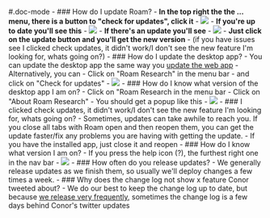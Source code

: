 #.doc-mode
    - ### How do I update Roam?
        - **In the top right the the ... menu, there is a button to "check for updates", click it**
            - ![](https://firebasestorage.googleapis.com/v0/b/firescript-577a2.appspot.com/o/imgs%2Fapp%2Fhelp%2F4Ijp3Bc0lk.png?alt=media&token=03798765-c104-4abb-ba96-6864e2527fe9)
        - **If you're up to date you'll see this**
            - ![](https://firebasestorage.googleapis.com/v0/b/firescript-577a2.appspot.com/o/imgs%2Fapp%2Fhelp%2FldST-_ZTv0.png?alt=media&token=9a0f3544-499f-4bda-aa54-c3212884bd4f)
        - **If there's an update you'll see**
            - ![](https://firebasestorage.googleapis.com/v0/b/firescript-577a2.appspot.com/o/imgs%2Fapp%2Fhelp%2FxHwW9WnzmE.png?alt=media&token=2c444187-3a33-4a9d-9233-a2e2ea60ec22)
        - **Just click on the update button and you'll get the new version**
            - (if you have issues see I clicked check updates, it didn't work/I don't see the new feature I'm looking for, whats going on?)
        - ### How do I update the desktop app?
            - You can update the desktop app the same way you [update the web app](((8Dqpa2XQ5)))
            - Alternatively, you can
                - Click on "Roam Research" in the menu bar
                - and click on "Check for updates"
                    - ![](https://firebasestorage.googleapis.com/v0/b/firescript-577a2.appspot.com/o/imgs%2Fapp%2Fhelp%2FE0zTsnZSy9.png?alt=media&token=519d559e-370f-4888-a158-c180365b9398)
            - ### How do I know what version of the desktop app I am on?
                - Click on "Roam Research in the menu bar
                - Click on "About Roam Research"
                - You should get a popup like this
                    - ![](https://firebasestorage.googleapis.com/v0/b/firescript-577a2.appspot.com/o/imgs%2Fapp%2Fhelp%2FpgWTozrsMG.png?alt=media&token=33c4183e-4dc2-4b52-ac9b-cf8b683fbf4a)
    - ### I clicked check updates, it didn't work/I don't see the new feature I'm looking for, whats going on?
        - Sometimes, updates can take awhile to reach you. If you close all tabs with Roam open and then reopen them, you can get the update faster/fix any problems you are having with getting the update.
            - If you have the installed app, just close it and reopen
    - ### How do I know what version I am on?
        - If you press the help icon (?), the furthest right one in the nav bar
        - ![](https://firebasestorage.googleapis.com/v0/b/firescript-577a2.appspot.com/o/imgs%2Fapp%2Fhelp-documentation%2F2QghJKyuoc.png?alt=media&token=339626fb-af01-417c-9707-9c7ddf418eb9)
    - ### How often do you release updates?
        - We generally release updates as we finish them, so usually we'll deploy changes a few times a week.
    - ### Why does the change log not show x feature Conor tweeted about?
        - We do our best to keep the change log up to date, but because [we release very frequently](((PBQARwWkt))), sometimes the change log is a few days behind Conor's twitter updates
